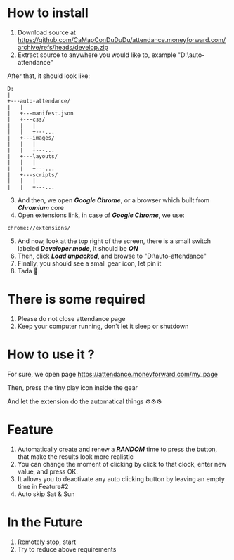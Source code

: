
# How to install

1. Download source at https://github.com/CaMapConDuDuDu/attendance.moneyforward.com/archive/refs/heads/develop.zip
2. Extract source to anywhere you would like to, example "D:\auto-attendance\"

After that, it should look like:

```
D:
|
+---auto-attendance/
|   |
|   +---manifest.json
|   +---css/
|   |   |
|   |   +---...
|   +---images/
|   |   |
|   |   +---...
|   +---layouts/
|   |   |
|   |   +---...
|   +---scripts/
|   |   |
|   |   +---...
```

3. And then, we open ***Google Chrome***, or a browser which built from ***Chromium*** core
4. Open extensions link, in case of ***Google Chrome***, we use:
```
chrome://extensions/
```
5. And now, look at the top right of the screen, there is a small switch labeled ***Developer mode***, it should be ***ON***
6. Then, click ***Load unpacked***, and browse to "D:\auto-attendance\"
7. Finally, you should see a small gear icon, let pin it
8. Tada 🎉 

# There is some required
1. Please do not close attendance page
2. Keep your computer running, don't let it sleep or shutdown

# How to use it ?

For sure, we open page https://attendance.moneyforward.com/my_page

Then, press the tiny play icon inside the gear

And let the extension do the automatical things ⚙️⚙️⚙️ 

# Feature
1. Automatically create and renew a ***RANDOM*** time to press the button, that make the results look more realistic
2. You can change the moment of clicking by click to that clock, enter new value, and press OK.
3. It allows you to deactivate any auto clicking button by leaving an empty time in Feature#2
4. Auto skip Sat & Sun


# In the Future
1. Remotely stop, start
2. Try to reduce above requirements